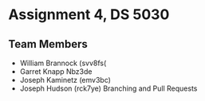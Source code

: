 # Assignment 4, DS 5030
## Team Members
- William Brannock (svv8fs(
- Garret Knapp Nbz3de
- Joseph Kaminetz (emv3bc)
- Joseph Hudson (rck7ye)
Branching and Pull Requests
